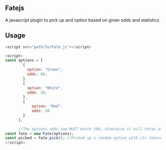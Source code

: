 ## Fatejs

A javascript plugin to pick up and option based on given odds and statistics

## Usage

```js
<script src="path/to/Fate.js"></script>
```

```js
<script>
const options = [
        {
          option: "Green",
          odds: 60,
        },
        {
          option: "White",
          odds: 20,
        },
        {
            option: "Red",
            odds: 20
        }
      ];

      //The options odds sum MUST match 100, otherwise it will throw an error
const fate = new Fate(options);
const picked = fate.pick(); //Picked up a random option with its chances based on its odds.
</script>
```
